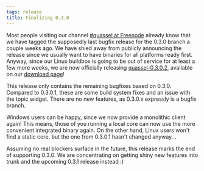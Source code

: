 ```yaml
---
tags: release
title: Finalizing 0.3.0
---
```

Most people visiting our channel <a href="irc://irc.freenode.net/#quassel">#quassel at Freenode</a> already know that we have tagged the supposedly last bugfix release for the 0.3.0 branch a couple weeks ago. We have shied away from publicly announcing the release since we usually want to have binaries for all platforms ready first. Anyway, since our Linux buildbox is going to be out of service for at least a few more weeks, we are now officially releasing <a href="https://github.com/quassel/quassel/archive/0.3.0.2.tar.gz">quassel-0.3.0.2</a>, available on our <a href="/downloads">download page</a>!

This release only contains the remaining bugfixes based on 0.3.0. Compared to 0.3.0.1, these are some build system fixes and an issue with the topic widget. There are no new features, as 0.3.0.x expressly is a bugfix branch.

Windows users can be happy, since we now provide a monolithic client again! This means, those of you running a local core can now use the more convenient integrated binary again.
On the other hand, Linux users won't find a static core, but the one from 0.3.0.1 hasn't changed anyway...

Assuming no real blockers surface in the future, this release marks the end of supporting 0.3.0. We are concentrating on getting shiny new features into trunk and the upcoming 0.3.1 release instead :)
